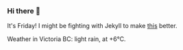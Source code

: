 ### Hi there :wave:

It's Friday! I might be fighting with Jekyll to make [this](https://swissclubtoronto.ca) better.

Weather in Victoria BC: light rain, at +6°C.
